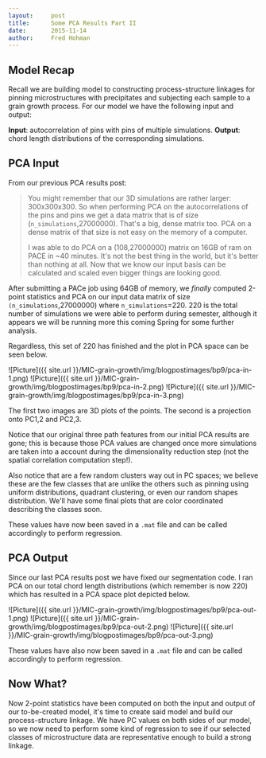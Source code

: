 ```yaml
---
layout:     post
title:      Some PCA Results Part II
date:       2015-11-14
author:     Fred Hohman
---
```


## Model Recap

Recall we are building model to constructing process-structure linkages for pinning microstructures with precipitates and subjecting each sample to a grain growth process. For our model we have the following input and output:

**Input**: autocorrelation of pins with pins of multiple simulations.
**Output**: chord length distributions of the corresponding simulations.

## PCA Input

From our previous PCA results post:

>You might remember that our 3D simulations are rather larger: 300x300x300. So when performing PCA on the autocorrelations of the pins and pins we get a data matrix that is of size (`n_simulations`,27000000). That's a big, dense matrix too. PCA on a dense matrix of that size is not easy on the memory of a computer.
>
>I was able to do PCA on a (108,27000000) matrix on 16GB of ram on PACE in ~40 minutes. It's not the best thing in the world, but it's better than nothing at all. Now that we know our input basis can be calculated and scaled even bigger things are looking good.

After submitting a PACe job using 64GB of memory, we *finally* computed 2-point statistics and PCA on our input data matrix of size `(n_simulations`,27000000) where `n_simulations`=220. 220 is the total number of simulations we were able to perform during semester, although it appears we will be running more this coming Spring for some further analysis.

Regardless, this set of 220 has finished and the plot in PCA space can be seen below.

![Picture]({{ site.url }}/MIC-grain-growth/img/blogpostimages/bp9/pca-in-1.png)
![Picture]({{ site.url }}/MIC-grain-growth/img/blogpostimages/bp9/pca-in-2.png)
![Picture]({{ site.url }}/MIC-grain-growth/img/blogpostimages/bp9/pca-in-3.png)

The first two images are 3D plots of the points. The second is a projection onto PC1,2 and PC2,3.

Notice that our original three path features from our initial PCA results are gone; this is because those PCA values are changed once more simulations are taken into a account during the dimensionality reduction step (not the spatial correlation computation step!).

Also notice that are a few random clusters way out in PC spaces; we believe these are the few classes that are unlike the others such as pinning using uniform distributions, quadrant clustering, or even our random shapes distribution. We'll have some final plots that are color coordinated describing the classes soon.

These values have now been saved in a `.mat` file and can be called accordingly to perform regression.

## PCA Output

Since our last PCA results post we have fixed our segmentation code. I ran PCA on our total chord length distributions (which remember is now 220) which has resulted in a PCA space plot depicted below.

![Picture]({{ site.url }}/MIC-grain-growth/img/blogpostimages/bp9/pca-out-1.png)
![Picture]({{ site.url }}/MIC-grain-growth/img/blogpostimages/bp9/pca-out-2.png)
![Picture]({{ site.url }}/MIC-grain-growth/img/blogpostimages/bp9/pca-out-3.png)

These values have also now been saved in a `.mat` file and can be called accordingly to perform regression.

## Now What?

Now 2-point statistics have been computed on both the input and output of our to-be-created model, it's time to create said model and build our process-structure linkage. We have PC values on both sides of our model, so we now need to perform some kind of regression to see if our selected classes of microstructure data are representative enough to build a strong linkage. 

